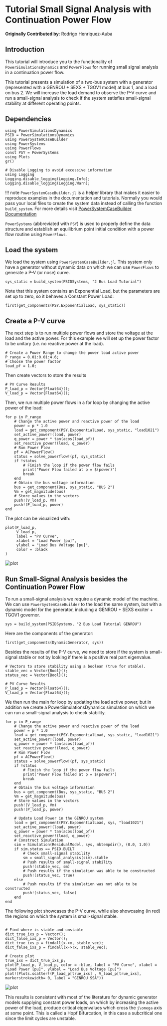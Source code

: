 # Tutorial Small Signal Analysis with Continuation Power Flow

**Originally Contributed by**: Rodrigo Henriquez-Auba

## Introduction

This tutorial will introduce you to the functionality of `PowerSimulationsDynamics` and `PowerFlows`
for running small signal analysis in a continuation power flow.

This tutorial presents a simulation of a two-bus system with a generator (represented with a GENROU + SEXS + TGOV1 model) at bus 1, and a load on bus 2. We will increase the load demand to observe the P-V curve and run a small-signal analysis to check if the system satisfies small-signal stability at different operating points.

## Dependencies

```@repl tutorial_pf
using PowerSimulationsDynamics
PSID = PowerSimulationsDynamics
using PowerSystemCaseBuilder
using PowerSystems
using PowerFlows
const PSY = PowerSystems
using Plots
gr()

# Disable Logging to avoid excessive information
using Logging
Logging.disable_logging(Logging.Info); 
Logging.disable_logging(Logging.Warn); 
```

!!! note
    `PowerSystemCaseBuilder.jl` is a helper library that makes it easier to reproduce examples in the documentation and tutorials. Normally you would pass your local files to create the system data instead of calling the function `build_system`.
    For more details visit [PowerSystemCaseBuilder Documentation](https://nrel-sienna.github.io/PowerSystems.jl/stable/tutorials/powersystembuilder/)

`PowerSystems` (abbreviated with `PSY`) is used to properly define the data structure and establish an equilibrium point initial condition with a power flow routine using `PowerFlows`.

## Load the system

We load the system using `PowerSystemCaseBuilder.jl`. This system only have a generator without dynamic data on which we can use `PowerFlows` to generate a P-V (or nose) curve.

```@repl tutorial_pf
sys_static = build_system(PSIDSystems, "2 Bus Load Tutorial")
```

Note that this system contains an Exponential Load, but the parameters are set up to zero, so it behaves a Constant Power Load:

```@repl tutorial_pf
first(get_components(PSY.ExponentialLoad, sys_static))
```

## Create a P-V curve

The next step is to run multiple power flows and store the voltage at the load and the active power. For this example we will set up the power factor to be unitary (i.e. no reactive power at the load). 

```@repl tutorial_pf
# Create a Power Range to change the power load active power
P_range = 0.01:0.01:4.6;
# Choose the power factor
load_pf = 1.0;
```

Then create vectors to store the results

```@repl tutorial_pf
# PV Curve Results
P_load_p = Vector{Float64}();
V_load_p = Vector{Float64}();
```

Then, we run multiple power flows in a for loop by changing the active power of the load:

```@repl tutorial_pf
for p in P_range
    # Change the active power and reactive power of the load
    power = p * 1.0
    load = get_component(PSY.ExponentialLoad, sys_static, "load1021")
    set_active_power!(load, power)
    q_power = power * tan(acos(load_pf))
    set_reactive_power!(load, q_power)
    # Run Power Flow
    pf = ACPowerFlow()
    status = solve_powerflow!(pf, sys_static)
    if !status
        # Finish the loop if the power flow fails
        print("Power Flow failed at p = $(power)")
        break
    end
    # Obtain the bus voltage information
    bus = get_component(Bus, sys_static, "BUS 2")
    Vm = get_magnitude(bus)
    # Store values in the vectors
    push!(V_load_p, Vm)
    push!(P_load_p, power)
end
```

The plot can be visualized with:

```@repl tutorial_pf
plot(P_load_p,
     V_load_p,
     label = "PV Curve",
     xlabel = "Load Power [pu]",
     ylabel = "Load Bus Voltage [pu]",
     color = :black
)
```

![plot](figs/pv_curve_cpl.svg)

## Run Small-Signal Analysis besides the Continuation Power Flow

To run a small-signal analysis we require a dynamic model of the machine. We can use `PowerSystemCaseBuilder` to the load the same system, but with a dynamic model for the generator, including a GENROU + SEXS exciter + TGOV1 governor.

```@repl tutorial_pf
sys = build_system(PSIDSystems, "2 Bus Load Tutorial GENROU")
```

Here are the components of the generator:

```@repl tutorial_pf
first(get_components(DynamicGenerator, sys))
```

Besides the results of the P-V curve, we need to store if the system is small-signal stable or not by looking if there is a positive real part eigenvalue.

```@repl tutorial_pf
# Vectors to store stability using a boolean (true for stable).
stable_vec = Vector{Bool}();
status_vec = Vector{Bool}();

# PV Curve Results
P_load_p = Vector{Float64}();
V_load_p = Vector{Float64}();
```

We then run the main for loop by updating the load active power, but in addition we create a PowerSimulationsDynamics simulation on which we can run a small-signal analysis to check stability.

```@repl tutorial_pf
for p in P_range
    # Change the active power and reactive power of the load
    power = p * 1.0
    load = get_component(PSY.ExponentialLoad, sys_static, "load1021")
    set_active_power!(load, power)
    q_power = power * tan(acos(load_pf))
    set_reactive_power!(load, q_power)
    # Run Power Flow
    pf = ACPowerFlow()
    status = solve_powerflow!(pf, sys_static)
    if !status
        # Finish the loop if the power flow fails
        print("Power Flow failed at p = $(power)")
        break
    end
    # Obtain the bus voltage information
    bus = get_component(Bus, sys_static, "BUS 2")
    Vm = get_magnitude(bus)
    # Store values in the vectors
    push!(V_load_p, Vm)
    push!(P_load_p, power)

    # Update Load Power in the GENROU system
    load = get_component(PSY.ExponentialLoad, sys, "load1021")
    set_active_power!(load, power)
    q_power = power * tan(acos(load_pf))
    set_reactive_power!(load, q_power)
    # Construct Simulation
    sim = Simulation(ResidualModel, sys, mktempdir(), (0.0, 1.0))
    if sim.status == PSID.BUILT
        # Check small-signal stability
        sm = small_signal_analysis(sim).stable
        # Push results of small-signal stability
        push!(stable_vec, sm)
        # Push results if the simulation was able to be constructed
        push!(status_vec, true)
    else
        # Push results if the simulation was not able to be constructed
        push!(status_vec, false)
    end
end
```

The following plot showcases the P-V curve, while also showcasing (in red) the regions on which the system is small-signal stable.

```@repl tutorial_pf

# Find where is stable and unstable
dict_true_ixs_p = Vector();
dict_false_ixs_p = Vector();
dict_true_ixs_p = findall(x->x, stable_vec);
dict_false_ixs_p = findall(x->!x, stable_vec);

# Create plot
true_ixs = dict_true_ixs_p;
plot(P_load_p, V_load_p, color = :blue, label = "PV Curve", xlabel = "Load Power [pu]", ylabel = "Load Bus Voltage [pu]")
plot!(Plots.scatter!(P_load_p[true_ixs] , V_load_p[true_ixs], markerstrokewidth= 0, label = "GENROU SSA"))
```

![plot](figs/pv_curve_cpl_genrou.svg)

This results is consistent with most of the literature for dynamic generator models supplying constant power loads, on which by increasing the active power of the load, produce critical eigenvalues which cross the ``j\omega`` axis at some point. This is called a Hopf Bifurcation, in this case a subcritical one since the limit cycles are unstable.